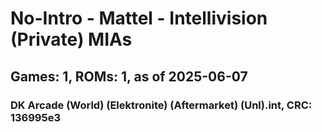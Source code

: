 # No-Intro - Mattel - Intellivision (Private) MIAs
## Games: 1, ROMs: 1, as of 2025-06-07

### DK Arcade (World) (Elektronite) (Aftermarket) (Unl).int, CRC: 136995e3
